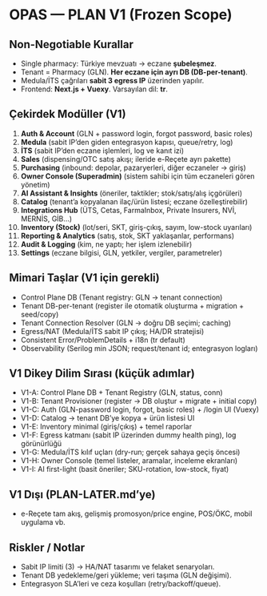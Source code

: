 # OPAS — PLAN V1 (Frozen Scope)

## Non-Negotiable Kurallar
- Single pharmacy: Türkiye mevzuatı → eczane **şubeleşmez**.
- Tenant = Pharmacy (GLN). **Her eczane için ayrı DB (DB-per-tenant)**.
- Medula/İTS çağrıları **sabit 3 egress IP** üzerinden yapılır.
- Frontend: **Next.js + Vuexy**. Varsayılan dil: **tr**.

## Çekirdek Modüller (V1)
1. **Auth & Account** (GLN + password login, forgot password, basic roles)
2. **Medula** (sabit IP’den giden entegrasyon kapısı, queue/retry, log)
3. **İTS** (sabit IP’den eczane işlemleri, log ve kanıt izi)
4. **Sales** (dispensing/OTC satış akışı; ileride e-Reçete ayrı pakette)
5. **Purchasing** (inbound: depolar, pazaryerleri, diğer eczaneler → giriş)
6. **Owner Console (Superadmin)** (sistem sahibi için tüm eczaneleri gören yönetim)
7. **AI Assistant & Insights** (öneriler, taktikler; stok/satış/alış içgörüleri)
8. **Catalog** (tenant’a kopyalanan ilaç/ürün listesi; eczane özelleştirebilir)
9. **Integrations Hub** (ÜTS, Cetas, FarmaInbox, Private Insurers, NVİ, MERNİS, GİB…)
10. **Inventory (Stock)** (lot/seri, SKT, giriş-çıkış, sayım, low-stock uyarıları)
11. **Reporting & Analytics** (satış, stok, SKT yaklaşanlar, performans)
12. **Audit & Logging** (kim, ne yaptı; her işlem izlenebilir)
13. **Settings** (eczane bilgisi, GLN, yetkiler, vergiler, parametreler)

## Mimari Taşlar (V1 için gerekli)
- Control Plane DB (Tenant registry: GLN → tenant connection)
- Tenant DB-per-tenant (register ile otomatik oluşturma + migration + seed/copy)
- Tenant Connection Resolver (GLN → doğru DB seçimi; caching)
- Egress/NAT (Medula/İTS sabit IP çıkış; HA/DR stratejisi)
- Consistent Error/ProblemDetails + i18n (tr default)
- Observability (Serilog min JSON; request/tenant id; entegrasyon logları)

## V1 Dikey Dilim Sırası (küçük adımlar)
- V1-A: Control Plane DB + Tenant Registry (GLN, status, conn)
- V1-B: Tenant Provisioner (register → DB oluştur + migrate + initial copy)
- V1-C: Auth (GLN-password login, forgot, basic roles) + /login UI (Vuexy)
- V1-D: Catalog → tenant DB’ye kopya + ürün listesi UI
- V1-E: Inventory minimal (giriş/çıkış) + temel raporlar
- V1-F: Egress katmanı (sabit IP üzerinden dummy health ping), log görünürlüğü
- V1-G: Medula/İTS kılıf uçları (dry-run; gerçek sahaya geçiş öncesi)
- V1-H: Owner Console (temel listeler, aramalar, inceleme ekranları)
- V1-I: AI first-light (basit öneriler; SKU-rotation, low-stock, fiyat)

## V1 Dışı (PLAN-LATER.md’ye)
- e-Reçete tam akış, gelişmiş promosyon/price engine, POS/ÖKC, mobil uygulama vb.

## Riskler / Notlar
- Sabit IP limiti (3) → HA/NAT tasarımı ve felaket senaryoları.
- Tenant DB yedekleme/geri yükleme; veri taşıma (GLN değişimi).
- Entegrasyon SLA’leri ve ceza koşulları (retry/backoff/queue).
